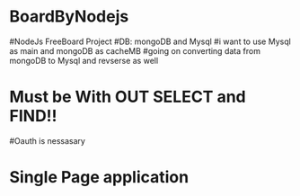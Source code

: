 # BoardByNodejs
#NodeJs FreeBoard Project
#DB: mongoDB and Mysql
#i want to use Mysql as main and mongoDB as cacheMB
#going on converting data from mongoDB to Mysql and revserse as well
# Must be With OUT SELECT and FIND!!
#Oauth is nessasary
# Single Page application
